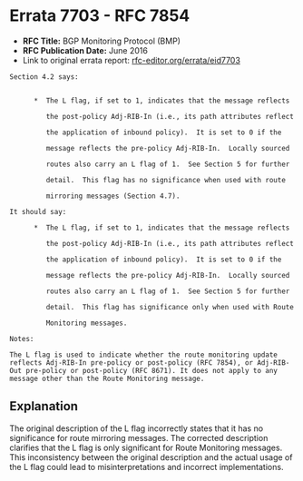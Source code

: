 # Errata 7703 - RFC 7854

- **RFC Title:** BGP Monitoring Protocol (BMP)
- **RFC Publication Date:** June 2016
- Link to original errata report: [rfc-editor.org/errata/eid7703](https://www.rfc-editor.org/errata/eid7703)

```
Section 4.2 says:


      *  The L flag, if set to 1, indicates that the message reflects
         the post-policy Adj-RIB-In (i.e., its path attributes reflect
         the application of inbound policy).  It is set to 0 if the
         message reflects the pre-policy Adj-RIB-In.  Locally sourced
         routes also carry an L flag of 1.  See Section 5 for further
         detail.  This flag has no significance when used with route
         mirroring messages (Section 4.7).

It should say:

      *  The L flag, if set to 1, indicates that the message reflects
         the post-policy Adj-RIB-In (i.e., its path attributes reflect
         the application of inbound policy).  It is set to 0 if the
         message reflects the pre-policy Adj-RIB-In.  Locally sourced
         routes also carry an L flag of 1.  See Section 5 for further
         detail.  This flag has significance only when used with Route
         Monitoring messages.

Notes:

The L flag is used to indicate whether the route monitoring update reflects Adj-RIB-In pre-policy or post-policy (RFC 7854), or Adj-RIB-Out pre-policy or post-policy (RFC 8671). It does not apply to any message other than the Route Monitoring message.
```

## Explanation

The original description of the L flag incorrectly states that it has no significance for route mirroring messages. The corrected description clarifies that the L flag is only significant for Route Monitoring messages.  This inconsistency between the original description and the actual usage of the L flag could lead to misinterpretations and incorrect implementations.
